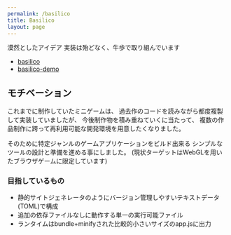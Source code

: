 ```yaml
---
permalink: /basilico
title: Basilico
layout: page
---
```


漠然としたアイデア
実装は殆どなく、牛歩で取り組んでいます

- [basilico](https://github.com/bis83/basilico)
- [basilico-demo](https://github.com/bis83/basilico-demo)

## モチベーション

これまでに制作していたミニゲームは、
過去作のコードを読みながら都度複製して実装していましたが、
今後制作物を積み重ねていくに当たって、
複数の作品制作に跨って再利用可能な開発環境を用意したくなりました。

そのために特定ジャンルのゲームアプリケーションをビルド出来る
シンプルなツールの設計と準備を進める事にしました。
(現状ターゲットはWebGLを用いたブラウザゲームに限定しています)

### 目指しているもの

- 静的サイトジェネレータのようにバージョン管理しやすいテキストデータ(TOML)で構成
- 追加の依存ファイルなしに動作する単一の実行可能ファイル
- ランタイムはbundle+minifyされた比較的小さいサイズのapp.jsに出力
